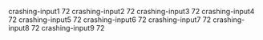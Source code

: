 crashing-input1	72
crashing-input2	72
crashing-input3	72
crashing-input4	72
crashing-input5	72
crashing-input6	72
crashing-input7	72
crashing-input8	72
crashing-input9	72
